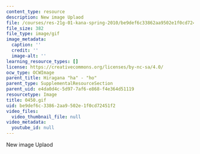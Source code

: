 ```yaml
---
content_type: resource
description: New image Uplaod
file: /courses/res-21g-01-kana-spring-2010/be9def6c33862aa9502e1f0cd72451f2_0450.gif
file_size: 382
file_type: image/gif
image_metadata:
  caption: ''
  credit: ''
  image-alt: ''
learning_resource_types: []
license: https://creativecommons.org/licenses/by-nc-sa/4.0/
ocw_type: OCWImage
parent_title: Hiragana "ha" - "ho"
parent_type: SupplementalResourceSection
parent_uid: e4da0d4c-5d97-7af6-e868-f4e364d51119
resourcetype: Image
title: 0450.gif
uid: be9def6c-3386-2aa9-502e-1f0cd72451f2
video_files:
  video_thumbnail_file: null
video_metadata:
  youtube_id: null
---
```

New image Uplaod